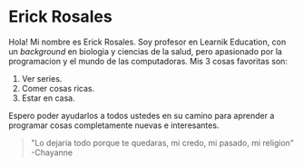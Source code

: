 # Erick Rosales
Hola! Mi nombre es Erick Rosales. Soy profesor en Learnik Education, con un *background* en biologia y ciencias de la salud, pero apasionado por la programacion y el mundo de las computadoras. Mis 3 cosas favoritas son:

1. Ver series.
2. Comer cosas ricas.
3. Estar en casa.

Espero poder ayudarlos a todos ustedes en su camino para aprender a programar cosas completamente nuevas e interesantes.

> "Lo dejaria todo porque te quedaras, mi credo, mi pasado, mi religion" -Chayanne
